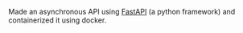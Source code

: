 Made an asynchronous API using [FastAPI]("https://fastapi.tiangolo.com/")   (a python framework) and containerized it using docker.
